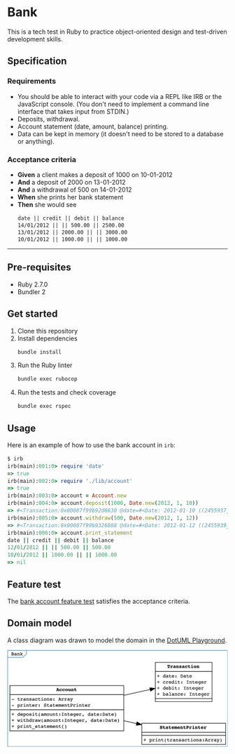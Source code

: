 # Bank

This is a tech test in Ruby to practice object-oriented design and test-driven development skills.

## Specification

### Requirements

* You should be able to interact with your code via a REPL like IRB or the JavaScript console.  (You don't need to implement a command line interface that takes input from STDIN.)
* Deposits, withdrawal.
* Account statement (date, amount, balance) printing.
* Data can be kept in memory (it doesn't need to be stored to a database or anything).

### Acceptance criteria

- **Given** a client makes a deposit of 1000 on 10-01-2012
- **And** a deposit of 2000 on 13-01-2012
- **And** a withdrawal of 500 on 14-01-2012
- **When** she prints her bank statement
- **Then** she would see
    ```
    date || credit || debit || balance
    14/01/2012 || || 500.00 || 2500.00
    13/01/2012 || 2000.00 || || 3000.00
    10/01/2012 || 1000.00 || || 1000.00
    ```

---

## Pre-requisites

- Ruby 2.7.0
- Bundler 2

## Get started

1. Clone this repository
1. Install dependencies
    ```bash
    bundle install
    ```
1. Run the Ruby linter
    ```bash
    bundle exec rubocop
    ```
1. Run the tests and check coverage
    ```bash
    bundle exec rspec
    ```

## Usage

Here is an example of how to use the bank account in `irb`:

```ruby
$ irb
irb(main):001:0> require 'date'
=> true
irb(main):002:0> require './lib/account'
=> true
irb(main):003:0> account = Account.new
irb(main):004:0> account.deposit(1000, Date.new(2012, 1, 10))
=> #<Transaction:0x00007f99b92d6630 @date=#<Date: 2012-01-10 ((2455937j,0s,0n),+0s,2299161j)>, @credit=1000, @debit=0, @balance=1000>
irb(main):005:0> account.withdraw(500, Date.new(2012, 1, 12))
=> #<Transaction:0x00007f99b9326888 @date=#<Date: 2012-01-12 ((2455939j,0s,0n),+0s,2299161j)>, @credit=0, @debit=500, @balance=500>
irb(main):006:0> account.print_statement
date || credit || debit || balance
12/01/2012 || || 500.00 || 500.00
10/01/2012 || 1000.00 || || 1000.00
=> nil
```

## Feature test

The [bank account feature test](./spec/features/bank_account_spec.rb) satisfies the acceptance criteria.

## Domain model

A class diagram was drawn to model the domain in the [DotUML Playground](https://dotuml.com/playground.html).

![class diagram](./docs/class_diagram.png)
